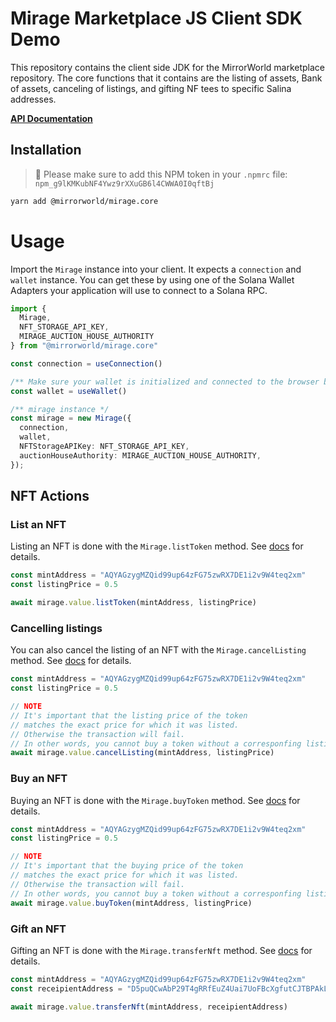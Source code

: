 # Mirage Marketplace JS Client SDK Demo
This repository contains the client side JDK for the MirrorWorld marketplace repository. The core functions that it contains are the listing of assets, Bank of assets, canceling of listings, and gifting NF tees to specific Salina addresses.

[api-docs]: https://mirage-js-sdk.vercel.app/
[**API Documentation**][api-docs]

## Installation
> 🚨 Please make sure to add this NPM token in your `.npmrc` file:
> `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`

```bash
yarn add @mirrorworld/mirage.core
```

# Usage
Import the `Mirage` instance into your client. It expects a `connection` and `wallet` instance. You can get these by using one of the Solana Wallet Adapters your application will use to connect to a Solana RPC.

```ts
import {
  Mirage,
  NFT_STORAGE_API_KEY,
  MIRAGE_AUCTION_HOUSE_AUTHORITY
} from "@mirrorworld/mirage.core"

const connection = useConnection()

/** Make sure your wallet is initialized and connected to the browser before providing to Mirage */ 
const wallet = useWallet()

/** mirage instance */
const mirage = new Mirage({
  connection,
  wallet,
  NFTStorageAPIKey: NFT_STORAGE_API_KEY,
  auctionHouseAuthority: MIRAGE_AUCTION_HOUSE_AUTHORITY,
});
```

## NFT Actions

### List an NFT
Listing an NFT is done with the `Mirage.listToken` method. See [docs](https://mirage-js-sdk.vercel.app/classes/core_src.Mirage.html#listToken) for details.
```ts
const mintAddress = "AQYAGzygMZQid99up64zFG75zwRX7DE1i2v9W4teq2xm"
const listingPrice = 0.5

await mirage.value.listToken(mintAddress, listingPrice)
```

### Cancelling listings
You can also cancel the listing of an NFT with the `Mirage.cancelListing` method. See [docs](https://mirage-js-sdk.vercel.app/classes/core_src.Mirage.html#cancelListing) for details.
```ts
const mintAddress = "AQYAGzygMZQid99up64zFG75zwRX7DE1i2v9W4teq2xm"
const listingPrice = 0.5

// NOTE
// It's important that the listing price of the token
// matches the exact price for which it was listed.
// Otherwise the transaction will fail.
// In other words, you cannot buy a token without a corresponfing listing receipt.
await mirage.value.cancelListing(mintAddress, listingPrice)
```

### Buy an NFT
Buying an NFT is done with the `Mirage.buyToken` method. See [docs](https://mirage-js-sdk.vercel.app/classes/core_src.Mirage.html#buyToken) for details.
```ts
const mintAddress = "AQYAGzygMZQid99up64zFG75zwRX7DE1i2v9W4teq2xm"
const listingPrice = 0.5

// NOTE
// It's important that the buying price of the token
// matches the exact price for which it was listed.
// Otherwise the transaction will fail.
// In other words, you cannot buy a token without a corresponfing listing receipt.
await mirage.value.buyToken(mintAddress, listingPrice)
```

### Gift an NFT
Gifting an NFT is done with the `Mirage.transferNft` method. See [docs](https://mirage-js-sdk.vercel.app/classes/core_src.Mirage.html#transferNft) for details.
```ts
const mintAddress = "AQYAGzygMZQid99up64zFG75zwRX7DE1i2v9W4teq2xm"
const receipientAddress = "D5puQCwAbP29T4gRRfEuZ4Uai7UoFBcXgfutCJTBPAkL"

await mirage.value.transferNft(mintAddress, receipientAddress)
```

